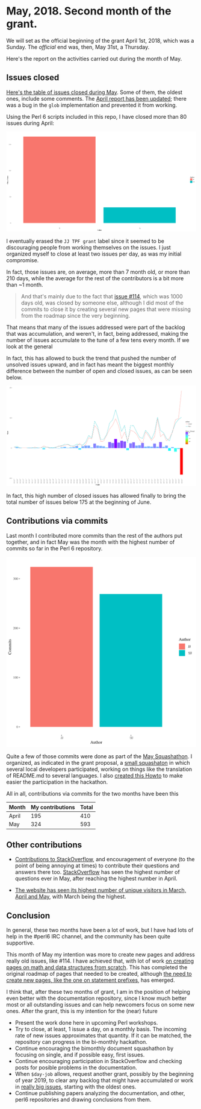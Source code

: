 # May, 2018. Second month of the grant.

We will set as the official beginning of the grant April 1st, 2018,
which was a Sunday. The *official* end was, then, May 31st, a Thursday.

Here's the report on the activities carried out during the month of May.

## Issues closed

[Here's the table of issues closed during May](/report/issues-May-2018.md). Some
of them, the oldest ones, include some
comments. The
[April report has been updated](/report/issues-April-2018.md); there
was a bug in the `glob` implementation and prevented it from working.

Using the Perl 6 scripts included in this repo, I have closed more than 80
issues during April:

![Issues closed by me and others](illos/closed-issues-may.png)

I eventually erased the `JJ TPF grant` label since it seemed to be
discouraging people from working themselves on the issues. I just
organized myself to close at least two issues per day, as was my
initial compromise.

In fact, those issues are, on average, more than 7 month old, or more
than 210 days, while the average for the rest of the contributors is a
bit more than ~1 month. 

> And that's mainly due to the fact
> that [issue #114](https://github.com/perl6/doc/issues/114), which was
> 1000 days old, was closed by someone else, although I did most of
> the commits to close it by creating several new pages that were
> missing from the roadmap since the very beginning.

That means that many of the issues addressed were part of the
backlog that was accumulation, and weren't, in fact, being addressed,
making the number of issues accumulate to the tune of a few tens every
month. If we look at the general 

In fact, this has allowed to buck the trend that pushed the number of
unsolved issues upward, and in fact has meant the biggest monthly
difference between the number of open and closed issues, as can be
seen below.

![Open and closed issues + difference](illos/issues-open-closed-diff.png)

In fact, this high number of closed issues has allowed finally to
bring the total number of issues below 175 at the beginning of June. 


## Contributions via commits


Last month I contributed more commits than the rest of the authors put
together, and in fact May was the month with the highest number of
commits so far in the Perl 6 repository.

![Commits by JJ and the rest](illos/commits-may.png)


Quite a few of those commits were done as part of
the
[May Squashathon](https://gist.github.com/Whateverable/11966854630519253293585849bb5d91). I
organized, as indicated in the grant proposal,
a [small squashaton](http://granada.pm/blog/squashathon/) in which
several local developers participated, working on things like the
translation of README.md to several languages. I
also
[created this Howto](https://dev.to/jj/squashing-perl-6-documentation-bugs-one-at-a-time-4ojn) to
make easier the participation in the hackathon.

All in all, contributions via commits for the two months have been
this

| Month | My contributions | Total |
| ----- | ---------------- | ----- |
| April | 195              | 410   |
| May   | 324              | 593   |



## Other contributions

  
* [Contributions to StackOverflow](https://stackoverflow.com/questions/tagged/perl6),
  and encouragement of everyone (to the point of being annoying at
  times) to contribute their questions and answers there
  too. [StackOverflow](http://data.stackexchange.com/stackoverflow/query/847857/perl6-questions-per-month#graph) has
  seen the highest number of questions ever in May, after reaching the
  highest number in April.
  
*
  [The website has seen its highest number of unique visitors in March, April and May](http://www.p6c.org/stats/doc.perl6.org#Unique%20visitors%20in%20each%20month),
  with March being the highest.
  
## Conclusion

In general, these two months have been a lot of work, but I have had
lots of help in the #perl6 IRC channel, and the community has been
quite supportive. 

This month of May my intention was more to create new pages and
address really old issues, like #114. I have achieved that, with lot
of
work
[on creating pages on math and data structures from scratch](https://github.com/perl6/doc/issues/114). This
has completed the original roadmap of pages that needed to be created,
although
[the need to create new pages, like the one on statement prefixes](https://github.com/perl6/doc/issues/2034),
has emerged. 

I think that, after these two months of grant, I am in the position of
helping even better with the documentation repository, since I know
much better most or all outstanding issues and can help newcomers
focus on some new ones. After the grant, this is my intention for the
(near) future

* Present the work done here in upcoming Perl workshops.
* Try to close, at least, 1 issue a day, on a monthly basis. The
  incoming rate of new issues approximates that quantity. If it can be
  matched, the repository can progress in the bi-monthly hackathon.
* Continue encouraging the bimonthly document squashathon by focusing
  on single, and if possible easy, first issues.
* Continue encouraging participation in StackOverflow and checking
  posts for posible problems in the documentation.
* When `$day-job` allows, request another grant, possibly by the
  beginning of year 2019, to clear any backlog that might have
  accumulated or work
  in [really big issues](https://github.com/perl6/doc/labels/big),
  starting with the oldest ones.
* Continue publishing papers analyzing the documentation, and other,
  perl6 repositories and drawing conclusions from them.
  

  

